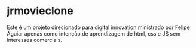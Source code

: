 # jrmovieclone
Este é um projeto direcionado para digital innovation ministrado por Felipe Aguiar apenas como intenção de aprendizagem de html, css  e JS sem interesses comerciais.
